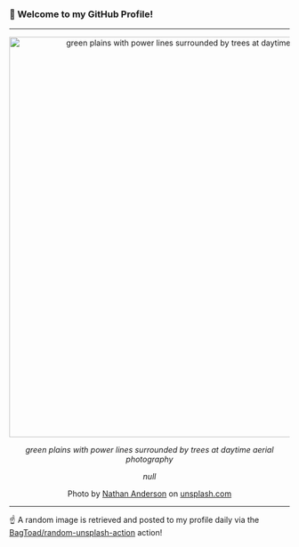 ### 👋 Welcome to my GitHub Profile!

----

<div align="center">
  <img width="720" src="https://images.unsplash.com/photo-1499841147438-d5230df55d26?crop=entropy&cs=tinysrgb&fit=max&fm=jpg&ixid=M3w1NTI0OTR8MHwxfHJhbmRvbXx8fHx8fHx8fDE3NDU3MzQzNjV8&ixlib=rb-4.0.3&q=80&w=1080" alt="green plains with power lines surrounded by trees at daytime aerial photography">
  
  <em>green plains with power lines surrounded by trees at daytime aerial photography</em>
  
  <em>null</em>
  
  Photo by [Nathan Anderson](https://kunack.us/follow?source=unsplash) on [unsplash.com](https://unsplash.com/)
</div>

----

☝️ A random image is retrieved and posted to my profile daily via the [BagToad/random-unsplash-action](https://github.com/BagToad/random-unsplash-action) action!
